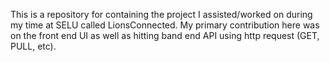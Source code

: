 

This is a repository for containing the project I assisted/worked on during my time at SELU called LionsConnected. My primary contribution here was on the front end UI as well as hitting band end API using http request (GET, PULL, etc).
